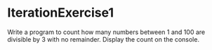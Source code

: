 # IterationExercise1
Write a program to count how many numbers between 1 and 100 are divisible by 3 with no remainder. Display the count on the console.
